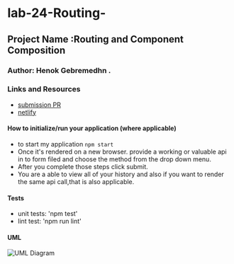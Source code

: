 # lab-24-Routing-
## Project Name :Routing and Component Composition

### Author: Henok Gebremedhn .

### Links and Resources


- [submission PR](https://github.com/henok-401-javascript/lab-24-routing-/pull/2)
- [netlify](https://keen-minsky-14919a.netlify.app)


#### How to initialize/run your application (where applicable)

- to start my application `npm start` 
- Once it's rendered on a new browser. provide a working or valuable api in to form filed and choose the method from the drop down menu.
- After you complete those steps click submit.
- You are a able to view all of your history and also if you want to render the same api call,that is also applicable. 

#### Tests

- unit tests: 'npm test'
- lint test: 'npm run lint'

#### UML

![UML Diagram]()

